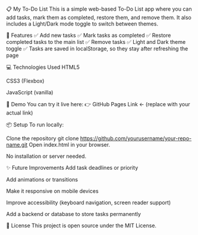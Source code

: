 📋 My To-Do List
This is a simple web-based To-Do List app where you can add tasks, mark them as completed, restore them, and remove them.
It also includes a Light/Dark mode toggle to switch between themes.

🚀 Features
✅ Add new tasks
✅ Mark tasks as completed
✅ Restore completed tasks to the main list
✅ Remove tasks
✅ Light and Dark theme toggle
✅ Tasks are saved in localStorage, so they stay after refreshing the page

💻 Technologies Used
HTML5

CSS3 (Flexbox)

JavaScript (vanilla)

🌙 Demo
You can try it live here:
👉 GitHub Pages Link ← (replace with your actual link)

📦 Setup
To run locally:

Clone the repository
git clone https://github.com/yourusername/your-repo-name.git
Open index.html in your browser.

No installation or server needed.

✨ Future Improvements
Add task deadlines or priority

Add animations or transitions

Make it responsive on mobile devices

Improve accessibility (keyboard navigation, screen reader support)

Add a backend or database to store tasks permanently

📄 License
This project is open source under the MIT License.
